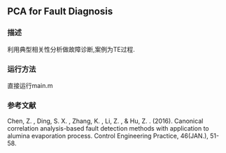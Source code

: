 ##  PCA for Fault Diagnosis

### 描述
利用典型相关性分析做故障诊断,案例为TE过程.

### 运行方法
直接运行main.m

### 参考文献
Chen, Z. , Ding, S. X. , Zhang, K. , Li, Z. , & Hu, Z. . (2016). Canonical correlation analysis-based fault detection methods with application to alumina evaporation process. Control Engineering Practice, 46(JAN.), 51-58.






